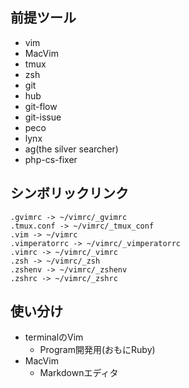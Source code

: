 ## 前提ツール  
- vim  
- MacVim  
- tmux  
- zsh  
- git  
- hub  
- git-flow  
- git-issue  
- peco  
- lynx  
- ag(the silver searcher)  
- php-cs-fixer

## シンボリックリンク  
```
.gvimrc -> ~/vimrc/_gvimrc
.tmux.conf -> ~/vimrc/_tmux_conf
.vim -> ~/vimrc
.vimperatorrc -> ~/vimrc/_vimperatorrc
.vimrc -> ~/vimrc/_vimrc
.zsh -> ~/vimrc/_zsh
.zshenv -> ~/vimrc/_zshenv
.zshrc -> ~/vimrc/_zshrc
```
## 使い分け
- terminalのVim  
  - Program開発用(おもにRuby)  
- MacVim  
  - Markdownエディタ  
